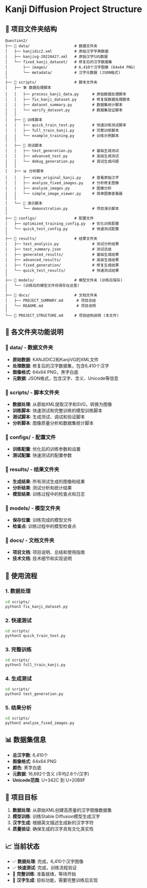 # Kanji Diffusion Project Structure

## 📁 项目文件夹结构

```
Question2/
├── 📁 data/                    # 数据文件夹
│   ├── kanjidic2.xml          # 原始汉字字典数据
│   ├── kanjivg-20220427.xml   # 原始汉字SVG数据
│   └── fixed_kanji_dataset/   # 修复后的汉字数据集
│       ├── images/            # 6,410个汉字图像 (64x64 PNG)
│       └── metadata/          # 汉字元数据 (JSON格式)
│
├── 📁 scripts/                 # 脚本文件夹
│   ├── 🛠️ 数据处理脚本
│   │   ├── process_kanji_data.py      # 原始数据处理脚本
│   │   ├── fix_kanji_dataset.py       # 修复版数据处理脚本
│   │   ├── dataset_summary.py         # 数据集统计脚本
│   │   └── verify_dataset.py          # 数据集验证脚本
│   │
│   ├── 🎯 训练脚本
│   │   ├── quick_train_test.py        # 快速训练测试脚本
│   │   ├── full_train_kanji.py        # 完整训练脚本
│   │   └── example_training.py        # 训练示例脚本
│   │
│   ├── 🧪 测试脚本
│   │   ├── test_generation.py         # 基础生成测试
│   │   ├── advanced_test.py           # 高级生成测试
│   │   └── debug_generation.py        # 调试生成问题
│   │
│   ├── 📊 分析脚本
│   │   ├── view_original_kanji.py     # 查看原始汉字
│   │   ├── analyze_fixed_images.py    # 分析修复图像
│   │   ├── analyze_images.py          # 图像分析
│   │   └── simple_image_viewer.py     # 简单图像查看器
│   │
│   └── 🎌 演示脚本
│       └── demonstration.py           # 项目演示脚本
│
├── 📁 configs/                 # 配置文件
│   ├── optimized_training_config.py   # 优化训练配置
│   └── quick_test_config.py           # 快速测试配置
│
├── 📁 results/                 # 结果文件夹
│   ├── test_analysis.py               # 测试分析结果
│   ├── test_summary.json              # 测试总结
│   ├── generated_results/             # 基础生成结果
│   ├── advanced_results/              # 高级生成结果
│   ├── fixed_generation/              # 修复生成结果
│   └── quick_test_results/            # 快速测试结果
│
├── 📁 models/                  # 模型文件夹 (训练后保存)
│   └── (训练后的模型文件将保存在这里)
│
├── 📁 docs/                    # 文档文件夹
│   ├── PROJECT_SUMMARY.md      # 项目总结
│   └── README.md               # 项目说明
│
└── 📄 PROJECT_STRUCTURE.md     # 项目结构说明 (本文件)
```

## 🎯 各文件夹功能说明

### 📁 data/ - 数据文件夹
- **原始数据**: KANJIDIC2和KanjiVG的XML文件
- **处理数据**: 修复后的汉字数据集，包含6,410个汉字
- **图像格式**: 64x64 PNG，黑字白底
- **元数据**: JSON格式，包含汉字、含义、Unicode等信息

### 📁 scripts/ - 脚本文件夹
- **数据处理**: 从原始XML提取汉字和SVG，转换为图像
- **训练脚本**: 快速测试和完整训练的模型训练脚本
- **测试脚本**: 生成测试、调试和验证脚本
- **分析脚本**: 图像质量分析和数据集统计脚本

### 📁 configs/ - 配置文件
- **训练配置**: 优化后的训练参数和设置
- **测试配置**: 快速测试的配置参数

### 📁 results/ - 结果文件夹
- **生成结果**: 所有测试生成的图像和结果
- **分析结果**: 测试分析和统计结果
- **模型结果**: 训练过程中的检查点和日志

### 📁 models/ - 模型文件夹
- **保存位置**: 训练完成的模型文件
- **检查点**: 训练过程中的模型检查点

### 📁 docs/ - 文档文件夹
- **项目文档**: 项目说明、总结和使用指南
- **技术文档**: 技术细节和实现说明

## 🚀 使用流程

### 1. 数据处理
```bash
cd scripts/
python3 fix_kanji_dataset.py
```

### 2. 快速测试
```bash
cd scripts/
python3 quick_train_test.py
```

### 3. 完整训练
```bash
cd scripts/
python3 full_train_kanji.py
```

### 4. 生成测试
```bash
cd scripts/
python3 test_generation.py
```

### 5. 结果分析
```bash
cd scripts/
python3 analyze_fixed_images.py
```

## 📊 数据集信息

- **总汉字数**: 6,410个
- **图像格式**: 64x64 PNG
- **颜色**: 黑字白底
- **元数据**: 16,692个含义 (平均2.6个/汉字)
- **Unicode范围**: U+342C 到 U+20B9F

## 🎯 项目目标

1. **数据处理**: 从原始XML创建高质量的汉字图像数据集
2. **模型训练**: 训练Stable Diffusion模型生成汉字
3. **汉字生成**: 根据英文描述生成新的汉字字符
4. **质量验证**: 确保生成的汉字具有文化真实性

## 📈 当前状态

- ✅ **数据处理**: 完成，6,410个汉字图像
- ✅ **快速测试**: 完成，训练流程验证
- 🔄 **完整训练**: 准备就绪，等待开始
- 🎯 **汉字生成**: 目标功能，需要完整训练后实现
